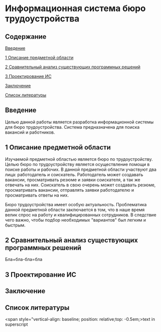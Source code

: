 # Информационная система бюро трудоустройства
## Содержание  

[Введение](#introduction)  

[1 Описание предметной области](#domainDescription)  

[2 Сравнительный анализ существующих программных решений](#existingSoftware)

[3 Проектирование ИС](#design)    

[Заключение](#conclusion)  

[Список литературы](#literature)

<a name="introduction"/>

## Введение
Целью данной работы является разработка информационной системы для бюро трудоустройства. Система предназначена для поиска вакансий и работников.
<a name="domainDescription"/>

## 1 Описание предметной области
Изучаемой предметной областью является бюро по трудоустройству. Целью бюро по трудоустройству является осуществление помощи в поиске работы и рабочих. В данной предметной области участвуют два лица: работодатель и соискатель. Работодатель может создавать вакансии, просматривать резюме и заявки соискателя, а так же отвечать на них. Соискатель в свою очерень может создавать резюме, просматривать вакансии, отправлять заявки работодателю и просматривать ответы на них.

Бюро трудоустройства имеет особую актуальность. Проблематика данной предметной области заключается в том, что в наше время велик спрос на работу и квалифицированных сотрудников. В следствие чего важно, чтобы подбор необходимых "вариантов" был легким и быстрым. 
<a name="existingSoftware"/>

## 2 Сравнительный анализ существующих программных решений
Бла+бла-бла=бла
<a name="design"/>

## 3 Проектирование ИС
<a name="conclusion"/>

## Заключение
<a name="literature"/>

## Список литературы
<span style="vertical-align: baseline; position: relative;top: -0.5em;>text in superscript</span>
